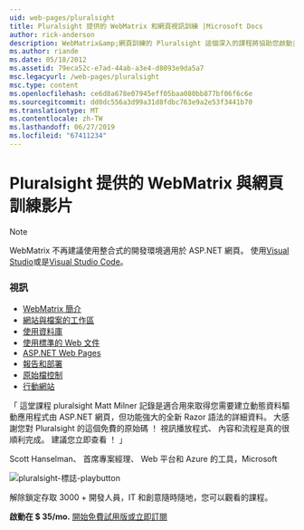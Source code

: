 ```yaml
---
uid: web-pages/pluralsight
title: Pluralsight 提供的 WebMatrix 和網頁視訊訓練 |Microsoft Docs
author: rick-anderson
description: WebMatrix&amp;網頁訓練的 Pluralsight 這個深入的課程將協助您啟動並執行使用 WebMatrix 及 ASP.NET Web Pages。 它涵蓋了 everythi...
ms.author: riande
ms.date: 05/18/2012
ms.assetid: 79eca52c-e7ad-44ab-a3e4-d8093e9da5a7
msc.legacyurl: /web-pages/pluralsight
msc.type: content
ms.openlocfilehash: ce6d8a678e07945eff05baa080bb877bf06f6c6e
ms.sourcegitcommit: dd0dc556a3d99a31d8fdbc763e9a2e53f3441b70
ms.translationtype: MT
ms.contentlocale: zh-TW
ms.lasthandoff: 06/27/2019
ms.locfileid: "67411234"
---
```

# <a name="webmatrix-and-web-pages-video-training-from-pluralsight"></a>Pluralsight 提供的 WebMatrix 與網頁訓練影片

> [!NOTE] 
> WebMatrix 不再建議使用整合式的開發環境適用於 ASP.NET 網頁。 使用[Visual Studio](xref:aspnet/web-pages/overview/getting-started/program-asp-net-web-pages-in-visual-studio)或是[Visual Studio Code](https://code.visualstudio.com/)。

### <a name="videos"></a>視訊

- [WebMatrix 簡介](https://pluralsight.com/training/Player?author=matt-milner&name=webmatrix-introduction-m1&mode=live&clip=0&course=webmatrix-introduction)
- [網站與檔案的工作區](https://pluralsight.com/training/Player?author=matt-milner&name=webmatrix-introduction-m2&mode=live&clip=0&course=webmatrix-introduction)
- [使用資料庫](https://pluralsight.com/training/Player?author=matt-milner&name=webmatrix-introduction-m3&mode=live&clip=0&course=webmatrix-introduction)
- [使用標準的 Web 文件](https://pluralsight.com/training/Player?author=matt-milner&name=webmatrix-introduction-m4&mode=live&clip=0&course=webmatrix-introduction)
- [ASP.NET Web Pages](https://pluralsight.com/training/Player?author=matt-milner&name=webmatrix-introduction-m5&mode=live&clip=0&course=webmatrix-introduction)
- [報告和部署](https://pluralsight.com/training/Player?author=matt-milner&name=webmatrix-introduction-m8&mode=live&clip=0&course=webmatrix-introduction)
- [原始檔控制](https://pluralsight.com/training/Player?author=matt-milner&name=webmatrix-introduction-m9&mode=live&clip=0&course=webmatrix-introduction)
- [行動網站](https://pluralsight.com/training/Player?author=matt-milner&name=webmatrix-introduction-m10&mode=live&clip=0&course=webmatrix-introduction)

「 這堂課程 pluralsight Matt Milner 記錄是適合用來取得您需要建立動態資料驅動應用程式由 ASP.NET 網頁，但功能強大的全新 Razor 語法的詳細資料。 大感謝您對 Pluralsight 的這個免費的原始碼 ！ 視訊播放程式、 內容和流程是真的很順利完成。 建議您立即查看 ！ 」

Scott Hanselman、 首席專案經理、 Web 平台和 Azure 的工具，Microsoft

![pluralsight-標誌-playbutton](pluralsight/_static/image1.png)

解除鎖定存取 3000 + 開發人員，IT 和創意隨時隨地，您可以觀看的課程。

**啟動在 $ 35/mo.** [開始免費試用版或立即訂閱](https://www.pluralsight.com/pricing&amp;utm_source=microsoft&amp;utm_medium=sponsored-page&amp;utm_content=webmatrix&amp;utm_campaign=microsoft-sponsored-course)
